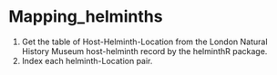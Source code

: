 # Mapping_helminths
1. Get the table of Host-Helminth-Location from the London Natural History Museum host-helminth record by the helminthR package.
2. Index each helminth-Location pair.

